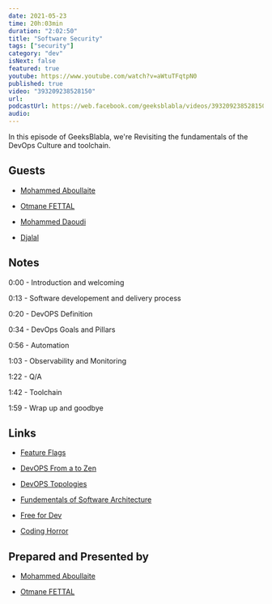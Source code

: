 ```yaml
---
date: 2021-05-23
time: 20h:03min
duration: "2:02:50"
title: "Software Security"
tags: ["security"]
category: "dev"
isNext: false
featured: true
youtube: https://www.youtube.com/watch?v=aWtuTFqtpN0
published: true
video: "393209238528150"
url:
podcastUrl: https://web.facebook.com/geeksblabla/videos/393209238528150
audio:
---
```


In this episode of GeeksBlabla, we're Revisiting the fundamentals of the DevOps Culture and toolchain.

## Guests

- [Mohammed Aboullaite](https://twitter.com/laytoun)

- [Otmane FETTAL](https://twitter.com/OFettal)

- [Mohammed Daoudi](https://twitter.com/MIduoad)

- [Djalal](https://twitter.com/enlamp)

## Notes

0:00 - Introduction and welcoming

0:13 - Software developement and delivery process

0:20 - DevOPS Definition

0:34 - DevOps Goals and Pillars

0:56 - Automation

1:03 - Observability and Monitoring

1:22 - Q/A

1:42 - Toolchain

1:59 - Wrap up and goodbye

## Links

- [Feature Flags](https://github.blog/2021-04-27-ship-code-faster-safer-feature-flags/)

- [DevOPS From a to Zen](https://speakerdeck.com/djalal/devops-from-a-to-zen)

- [DevOPS Topologies](https://web.devopstopologies.com/)

- [Fundementals of Software Architecture](https://www.goodreads.com/book/show/44144493-fundamentals-of-software-architecture)

- [Free for Dev](https://free-for.dev/#/)

- [Coding Horror](https://blog.codinghorror.com/)

## Prepared and Presented by

- [Mohammed Aboullaite](https://twitter.com/laytoun)

- [Otmane FETTAL](https://twitter.com/OFettal)
